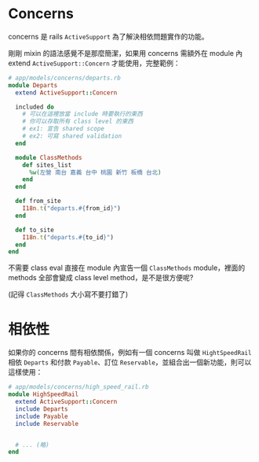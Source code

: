 # Concerns

concerns 是 rails `ActiveSupport` 為了解決相依問題實作的功能。

剛剛 mixin 的語法感覺不是那麼簡潔，如果用 concerns 需額外在 module 內 extend `ActiveSupport::Concern` 才能使用，完整範例：

```ruby
# app/models/concerns/departs.rb
module Departs
  extend ActiveSupport::Concern

  included do
    # 可以在這裡放當 include 時要執行的東西
    # 你可以存取所有 class level 的東西
    # ex1: 宣告 shared scope
    # ex2: 可寫 shared validation
  end

  module ClassMethods
    def sites_list
      %w(左營 南台 嘉義 台中 桃園 新竹 板橋 台北)
    end
  end

  def from_site
    I18n.t("departs.#{from_id}")
  end

  def to_site
    I18n.t("departs.#{to_id}")
  end
end
```

不需要 class eval 直接在 module 內宣告一個 `ClassMethods` module，裡面的 methods 全部會變成 class level method，是不是很方便呢?

(記得 `ClassMethods` 大小寫不要打錯了)

# 相依性

如果你的 concerns 間有相依關係，例如有一個 concerns 叫做 `HightSpeedRail` 相依 `Departs` 和付款 `Payable`、訂位 `Reservable`，並組合出一個新功能，則可以這樣使用：

```ruby
# app/models/concerns/high_speed_rail.rb
module HighSpeedRail
  extend ActiveSupport::Concern
  include Departs
  include Payable
  include Reservable


  # ... (略)
end
```
